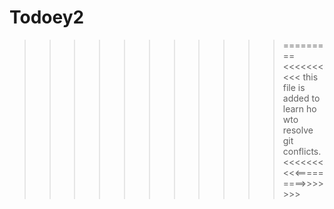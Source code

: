 # Todoey2

>>>>>>>>>>>=========<<<<<<<<<<
this file is added to learn ho wto resolve git conflicts.
<<<<<<<<<<=========>>>>>>>
